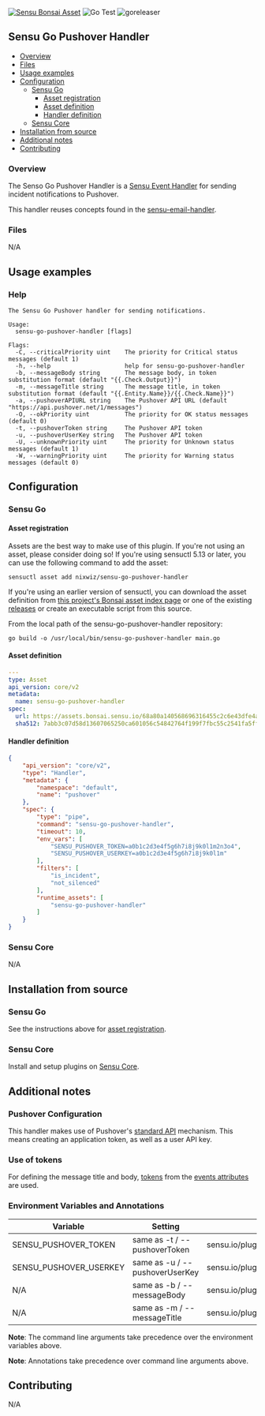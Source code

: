 [![Sensu Bonsai Asset](https://img.shields.io/badge/Bonsai-Download%20Me-brightgreen.svg?colorB=89C967&logo=sensu)](https://bonsai.sensu.io/assets/nixwiz/sensu-go-pushover-handler)
![Go Test](https://github.com/nixwiz/sensu-go-pushover-handler/workflows/Go%20Test/badge.svg)
![goreleaser](https://github.com/nixwiz/sensu-go-pushover-handler/workflows/goreleaser/badge.svg)

## Sensu Go Pushover Handler

- [Overview](#overview)
- [Files](#files)
- [Usage examples](#usage-examples)
- [Configuration](#configuration)
  - [Sensu Go](#sensu-go)
    - [Asset registration](#asset-registration)
    - [Asset definition](#asset-definition)
    - [Handler definition](#handler-definition)
  - [Sensu Core](#sensu-core)
- [Installation from source](#installation-from-source)
- [Additional notes](#additional-notes)
- [Contributing](#contributing)

### Overview

The Senso Go Pushover Handler is a [Sensu Event Handler][1] for sending incident notifications to Pushover.

This handler reuses concepts found in the [sensu-email-handler][5].

### Files

N/A

## Usage examples

### Help

```
The Sensu Go Pushover handler for sending notifications.

Usage:
  sensu-go-pushover-handler [flags]

Flags:
  -C, --criticalPriority uint    The priority for Critical status messages (default 1)
  -h, --help                     help for sensu-go-pushover-handler
  -b, --messageBody string       The message body, in token substitution format (default "{{.Check.Output}}")
  -m, --messageTitle string      The message title, in token substitution format (default "{{.Entity.Name}}/{{.Check.Name}}")
  -a, --pushoverAPIURL string    The Pushover API URL (default "https://api.pushover.net/1/messages")
  -O, --okPriority uint          The priority for OK status messages (default 0)
  -t, --pushoverToken string     The Pushover API token
  -u, --pushoverUserKey string   The Pushover API token
  -U, --unknownPriority uint     The priority for Unknown status messages (default 1)
  -W, --warningPriority uint     The priority for Warning status messages (default 0)
```

## Configuration
### Sensu Go
#### Asset registration

Assets are the best way to make use of this plugin. If you're not using an asset, please consider doing so! If you're using sensuctl 5.13 or later, you can use the following command to add the asset: 

`sensuctl asset add nixwiz/sensu-go-pushover-handler`

If you're using an earlier version of sensuctl, you can download the asset definition from [this project's Bonsai asset index page][7] or one of the existing [releases][3] or create an executable script from this source.

From the local path of the sensu-go-pushover-handler repository:
```
go build -o /usr/local/bin/sensu-go-pushover-handler main.go
```

#### Asset definition

```yaml
---
type: Asset
api_version: core/v2
metadata:
  name: sensu-go-pushover-handler
spec:
  url: https://assets.bonsai.sensu.io/68a80a140568696316455c2c6e43dfe4af472c67/sensu-go-pushover-handler_0.4.0_linux_amd64.tar.gz
  sha512: 7abb3c07d58d13607065250ca601056c54842764f199f7fbc55c2541fa5ffd9996c795063b81eef06de11d3067dbbafd9af5dbd937f257c6e55c2d5462c24f45
```

#### Handler definition

```json
{
    "api_version": "core/v2",
    "type": "Handler",
    "metadata": {
        "namespace": "default",
        "name": "pushover"
    },
    "spec": {
        "type": "pipe",
        "command": "sensu-go-pushover-handler",
        "timeout": 10,
        "env_vars": [
            "SENSU_PUSHOVER_TOKEN=a0b1c2d3e4f5g6h7i8j9k0l1m2n3o4",
            "SENSU_PUSHOVER_USERKEY=a0b1c2d3e4f5g6h7i8j9k0l1m"
        ],
        "filters": [
            "is_incident",
            "not_silenced"
        ],
        "runtime_assets": [
            "sensu-go-pushover-handler"
        ]
    }
}

```

### Sensu Core

N/A

## Installation from source

### Sensu Go

See the instructions above for [asset registration][9].

### Sensu Core

Install and setup plugins on [Sensu Core][8].

## Additional notes

### Pushover Configuration

This handler makes use of Pushover's [standard API][2] mechanism. This means creating an application token, as well as
a user API key.

### Use of tokens

For defining the message title and body, [tokens][4] from the [events attributes][6] are used.

### Environment Variables and Annotations

|Variable|Setting|Annotation|
|--------------------|-------|------|
|SENSU_PUSHOVER_TOKEN| same as -t / --pushoverToken|sensu.io/plugins/pushover/config/pushoverToken|
|SENSU_PUSHOVER_USERKEY|same as -u / --pushoverUserKey|sensu.io/plugins/pushover/config/pushoverUserKey|
|N/A|same as -b / --messageBody|sensu.io/plugins/pushover/config/messageBody|
|N/A|same as -m / --messageTitle|sensu.io/plugins/pushover/config/messageTitle|

**Note**: The command line arguments take precedence over the environment variables above.

**Note**: Annotations take precedence over command line arguments above.

## Contributing

N/A

[1]: https://docs.sensu.io/sensu-go/latest/reference/handlers/#how-do-sensu-handlers-work
[2]: https://pushover.net/api
[3]: https://github.com/nixwiz/sensu-go-pushover-handler/releases
[4]: https://docs.sensu.io/sensu-go/latest/reference/tokens/#sensu-token-specification
[5]: https://github.com/sensu/sensu-email-handler
[6]: https://docs.sensu.io/sensu-go/latest/reference/events/#attributes
[7]: https://bonsai.sensu.io/assets/nixwiz/sensu-go-pushover-handler
[8]: https://docs.sensu.io/sensu-core/latest/installation/installing-plugins/
[9]: #asset-registration
